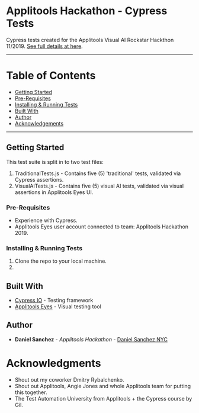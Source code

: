 # Applitools Hackathon - Cypress Tests 

Cypress tests created for the Applitools Visual AI Rockstar Hackthon 11/2019. [See full details at here](https://applitools.com/hackathon-instructions).

***

# Table of Contents

* [Getting Started](#getting-started)
* [Pre-Requisites](#pre-req)
* [Installing & Running Tests](#install)
* [Built With](#built)
* [Author](#author)
* [Acknowledgements](#ack)

***

## <a name="getting-started"></a>Getting Started

This test suite is split in to two test files:

1. TraditionalTests.js - Contains five (5) 'traditional' tests, validated via Cypress assertions.
2. VisualAITests.js - Contains five (5) visual AI tests, validated via visual assertions in Applitools Eyes UI. 

### <a name="pre-req"></a>Pre-Requisites

* Experience with Cypress.
* Applitools Eyes user account connected to team: Applitools Hackathon 2019.

### <a name="install"></a>Installing & Running Tests

1. Clone the repo to your local machine.
2. 

## <a name="built"></a>Built With

* [Cypress IO](https://www.cypress.io/) - Testing framework
* [Applitools Eyes](https://applitools.com/blog/applitools-eyes-introduction-to-automated-visual-ui-testing) - Visual testing tool 

## <a name="author"></a>Author

* **Daniel Sanchez** - *Applitools Hackathon* - [Daniel Sanchez NYC](https://github.com/dsanchezNYC)

# <a name="ack"></a>Acknowledgments

* Shout out my coworker Dmitry Rybalchenko.
* Shout out Applitools, Angie Jones and whole Applitools team for putting this together.
* The Test Automation University from Applitools + the Cypress course by Gil. 